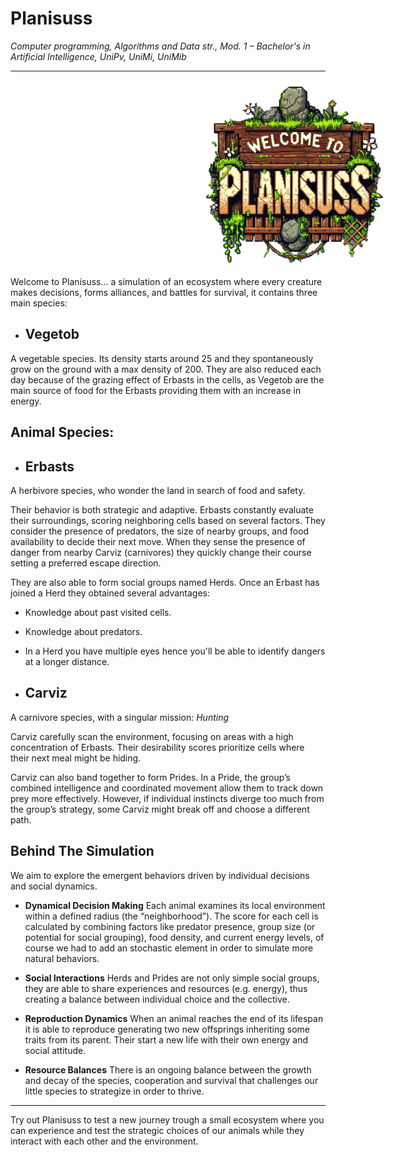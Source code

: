 # **Planisuss**

*Computer programming, Algorithms and Data str., Mod. 1 – Bachelor's in Artificial Intelligence, UniPv, UniMi, UniMib*

---
<img src="project/files/planisuss_logo.png" alt="Planisuss Logo" width="300" height="300"
style="vertical-align:middle;margin:0px 300px"/>

Welcome to Planisuss... a simulation of an ecosystem where every creature makes decisions, forms alliances, and battles for survival, it contains three main species:

- ## **Vegetob**

A vegetable species. Its density starts around 25 and they spontaneously grow on the ground with a max density of 200. They are also reduced each day because of the grazing effect of Erbasts in the cells, as Vegetob are the main source of food for the Erbasts providing them with an increase in energy.

## **Animal Species:**

- ## **Erbasts**
A herbivore species, who wonder the land in search of food and safety. 

Their behavior is both strategic and adaptive. Erbasts constantly evaluate their surroundings, scoring neighboring cells based on several factors. They consider the presence of predators, the size of nearby groups, and food availability to decide their next move. When they sense the presence of danger from nearby Carviz (carnivores) they quickly change their course setting a preferred escape direction.

They are also able to form social groups named Herds. Once an Erbast has joined a Herd they obtained several advantages: 
   - Knowledge about past visited cells.
   - Knowledge about predators.
   - In a Herd you have multiple eyes hence you'll be able to identify dangers at a longer distance.

- ## **Carviz**
A carnivore species, with a singular mission: *Hunting*

Carviz carefully scan the environment, focusing on areas with a high concentration of Erbasts. Their desirability scores prioritize cells where their next meal might be hiding.

Carviz can also band together to form Prides. In a Pride, the group’s combined intelligence and coordinated movement allow them to track down prey more effectively. However, if individual instincts diverge too much from the group’s strategy, some Carviz might break off and choose a different path.

## **Behind The Simulation**
We aim to explore the emergent behaviors driven by individual decisions and social dynamics.

- **Dynamical Decision Making**
    Each animal examines its local environment within a defined radius (the “neighborhood”). The score for each cell is calculated by combining factors like predator presence, group size (or potential for social grouping), food density, and current energy levels, of course we had to add an stochastic element in order to simulate more natural behaviors.

- **Social Interactions**
    Herds and Prides are not only simple social groups, they are able to share experiences and resources (e.g. energy), thus creating a balance between individual choice and the collective.

- **Reproduction Dynamics**
    When an animal reaches the end of its lifespan it is able to reproduce generating two new offsprings inheriting some traits from its parent. Their start a new life with their own energy and social attitude.

- **Resource Balances**
    There is an ongoing balance between the growth and decay of the species, cooperation and survival that challenges our little species to strategize in order to thrive.

---
Try out Planisuss to test a new journey trough a small ecosystem where you can experience and test the strategic choices of our animals while they interact with each other and the environment.

